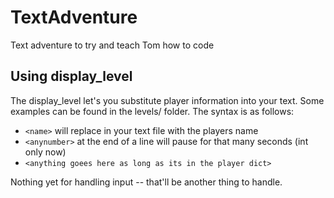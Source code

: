 # TextAdventure
Text adventure to try and teach Tom how to code

## Using display_level
The display_level let's you substitute player information into your text.
Some examples can be found in the levels/ folder. The syntax is  as follows:
* `<name>` will replace <name> in your text file with the players name
* `<anynumber>` at the end of a line will pause for that many seconds (int only now)
* `<anything goees here as long as its in the player dict>`

Nothing yet for handling input -- that'll be another thing to handle.

